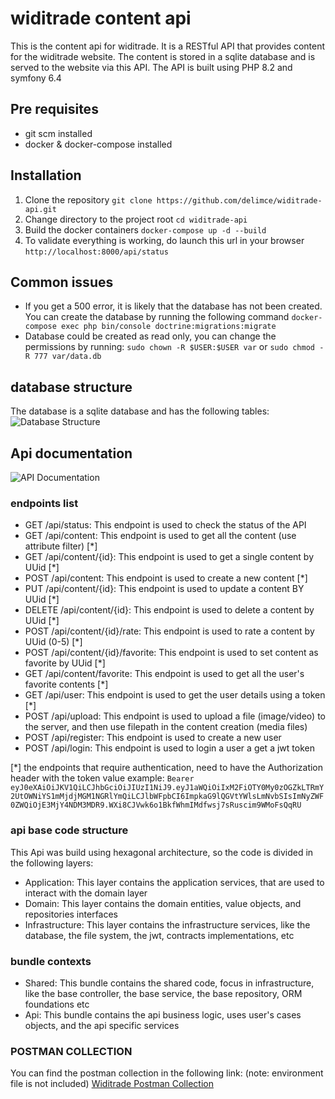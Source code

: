 # widitrade content api
This is the content api for widitrade. It is a RESTful API that provides content for the widitrade website. The content is stored in a sqlite database and is served to the website via this API. The API is built using PHP 8.2 and symfony 6.4

## Pre requisites
- git scm installed
- docker & docker-compose installed

## Installation
1. Clone the repository
```git clone https://github.com/delimce/widitrade-api.git ```
2. Change directory to the project root
```cd widitrade-api```
3. Build the docker containers
```docker-compose up -d --build```
4. To validate everything is working, do launch this url in your browser
```http://localhost:8000/api/status```

## Common issues
- If you get a 500 error, it is likely that the database has not been created. You can create the database by running the following command
```docker-compose exec php bin/console doctrine:migrations:migrate```
- Database could be created as read only, you can change the permissions by running:
```sudo chown -R $USER:$USER var``` or ```sudo chmod -R 777 var/data.db```


## database structure

The database is a sqlite database and has the following tables:
![Database Structure](https://github.com/delimce/widitrade-api/blob/main/docs/database_er.png?raw=true)


## Api documentation
![API Documentation](https://github.com/delimce/widitrade-api/blob/main/docs/api_endpoints.png?raw=true)

### endpoints list

- GET /api/status: This endpoint is used to check the status of the API 
- GET /api/content: This endpoint is used to get all the content (use attribute filter) [*]
- GET /api/content/{id}: This endpoint is used to get a single content by UUid [*]
- POST /api/content: This endpoint is used to create a new content [*]
- PUT /api/content/{id}: This endpoint is used to update a content BY UUid [*]
- DELETE /api/content/{id}: This endpoint is used to delete a content by UUid [*]
- POST /api/content/{id}/rate: This endpoint is used to rate a content by UUid (0-5) [*]
- POST /api/content/{id}/favorite: This endpoint is used to set content as favorite by UUid [*]
- GET /api/content/favorite: This endpoint is used to get all the user's favorite contents [*]
- GET /api/user: This endpoint is used to get the user details using a token [*]
- POST /api/upload: This endpoint is used to upload a file (image/video) to the server, and then use filepath in the content creation (media files)
- POST /api/register: This endpoint is used to create a new user
- POST /api/login: This endpoint is used to login a user a get a jwt token

[*] the endpoints that require authentication, need to have the Authorization header with the token value
example:
```Bearer eyJ0eXAiOiJKV1QiLCJhbGciOiJIUzI1NiJ9.eyJ1aWQiOiIxM2FiOTY0My0zOGZkLTRmY2UtOWNiYS1mMjdjMGM1NGRlYmQiLCJlbWFpbCI6ImpkaG9lQGVtYWlsLmNvbSIsImNyZWF0ZWQiOjE3MjY4NDM3MDR9.WXi8CJVwk6o1BkfWhmIMdfwsj7sRuscim9WMoFsQqRU```

### api base code structure
This Api was build using hexagonal architecture, so the code is divided in the following layers:
- Application: This layer contains the application services, that are used to interact with the domain layer
- Domain: This layer contains the domain entities, value objects, and repositories interfaces
- Infrastructure: This layer contains the infrastructure services, like the database, the file system, the jwt, contracts implementations, etc

### bundle contexts
- Shared: This bundle contains the shared code, focus in infrastructure, like the base controller, the base service, the base repository, ORM foundations etc
- Api: This bundle contains the api business logic, uses user's cases objects, and the api specific services

### POSTMAN COLLECTION
You can find the postman collection in the following link: (note: environment file is not included)
[Widitrade Postman Collection](https://github.com/delimce/widitrade-api/blob/main/docs/widitrade-api.postman_collection.json)